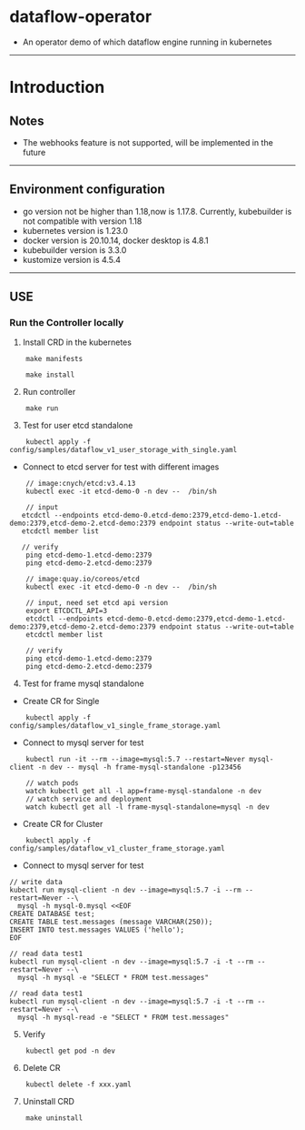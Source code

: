 # dataflow-operator

- An operator demo of which dataflow engine running in kubernetes

---

# Introduction

## Notes

- The webhooks feature is not supported, will be implemented in the future

---

## Environment configuration

- go version not be higher than 1.18,now is 1.17.8. Currently, kubebuilder is not compatible with version 1.18
- kubernetes version is 1.23.0
- docker version is 20.10.14, docker desktop is 4.8.1
- kubebuilder version is 3.3.0
- kustomize version is 4.5.4

---

## USE

### Run the Controller locally

1. Install CRD in the kubernetes

```shell
    make manifests
    
    make install
```

2. Run controller

```shell
    make run
```

3. Test for user etcd standalone

```shell
    kubectl apply -f config/samples/dataflow_v1_user_storage_with_single.yaml
```

- Connect to etcd server for test with different images

```shell
    // image:cnych/etcd:v3.4.13
    kubectl exec -it etcd-demo-0 -n dev --  /bin/sh 
    
    // input
   etcdctl --endpoints etcd-demo-0.etcd-demo:2379,etcd-demo-1.etcd-demo:2379,etcd-demo-2.etcd-demo:2379 endpoint status --write-out=table
   etcdctl member list
   
   // verify
    ping etcd-demo-1.etcd-demo:2379
    ping etcd-demo-2.etcd-demo:2379
```

```shell
    // image:quay.io/coreos/etcd
    kubectl exec -it etcd-demo-0 -n dev --  /bin/sh
    
    // input, need set etcd api version 
    export ETCDCTL_API=3
    etcdctl --endpoints etcd-demo-0.etcd-demo:2379,etcd-demo-1.etcd-demo:2379,etcd-demo-2.etcd-demo:2379 endpoint status --write-out=table
    etcdctl member list
    
    // verify
    ping etcd-demo-1.etcd-demo:2379
    ping etcd-demo-2.etcd-demo:2379
```

4. Test for frame mysql standalone

- Create CR for Single

```shell
    kubectl apply -f config/samples/dataflow_v1_single_frame_storage.yaml
```

- Connect to mysql server for test

```shell
    kubectl run -it --rm --image=mysql:5.7 --restart=Never mysql-client -n dev -- mysql -h frame-mysql-standalone -p123456
```
```shell
    // watch pods
    watch kubectl get all -l app=frame-mysql-standalone -n dev
    // watch service and deployment
    watch kubectl get all -l frame-mysql-standalone=mysql -n dev
```

- Create CR for Cluster

```shell
    kubectl apply -f config/samples/dataflow_v1_cluster_frame_storage.yaml
```

- Connect to mysql server for test

```shell
// write data
kubectl run mysql-client -n dev --image=mysql:5.7 -i --rm --restart=Never --\
  mysql -h mysql-0.mysql <<EOF
CREATE DATABASE test;
CREATE TABLE test.messages (message VARCHAR(250));
INSERT INTO test.messages VALUES ('hello');
EOF
```
```shell
// read data test1
kubectl run mysql-client -n dev --image=mysql:5.7 -i -t --rm --restart=Never --\
  mysql -h mysql -e "SELECT * FROM test.messages"
      
// read data test1
kubectl run mysql-client -n dev --image=mysql:5.7 -i -t --rm --restart=Never --\
  mysql -h mysql-read -e "SELECT * FROM test.messages"

```

5. Verify

```shell
    kubectl get pod -n dev
```

6. Delete CR

```shell
    kubectl delete -f xxx.yaml
```

7. Uninstall CRD

```shell
    make uninstall
```
